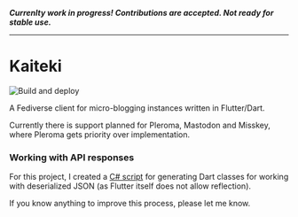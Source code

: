 ***Currenlty work in progress! Contributions are accepted. Not ready for stable use.***

---

# Kaiteki

![Build and deploy](https://github.com/Craftplacer/kaiteki/workflows/Build%20and%20deploy/badge.svg)

A Fediverse client for micro-blogging instances written in Flutter/Dart.

Currently there is support planned for Pleroma, Mastodon and Misskey, where Pleroma gets priority over implementation.

### Working with API responses
For this project, I created a [C# script](https://gist.github.com/Craftplacer/3151b64ab86ee929202eab8173e8a7fe) for generating Dart classes for working with deserialized JSON (as Flutter itself does not allow reflection).

If you know anything to improve this process, please let me know.
